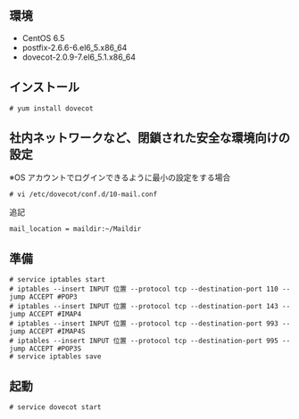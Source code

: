 ## 環境

- CentOS 6.5
- postfix-2.6.6-6.el6_5.x86_64
- dovecot-2.0.9-7.el6_5.1.x86_64


## インストール

```
# yum install dovecot
```

## 社内ネットワークなど、閉鎖された安全な環境向けの設定

※OS アカウントでログインできるように最小の設定をする場合

```
# vi /etc/dovecot/conf.d/10-mail.conf
```

追記

```
mail_location = maildir:~/Maildir
```

## 準備

```
# service iptables start
# iptables --insert INPUT 位置 --protocol tcp --destination-port 110 --jump ACCEPT #POP3
# iptables --insert INPUT 位置 --protocol tcp --destination-port 143 --jump ACCEPT #IMAP4
# iptables --insert INPUT 位置 --protocol tcp --destination-port 993 --jump ACCEPT #IMAP4S
# iptables --insert INPUT 位置 --protocol tcp --destination-port 995 --jump ACCEPT #POP3S
# service iptables save
```

## 起動

```
# service dovecot start
```

